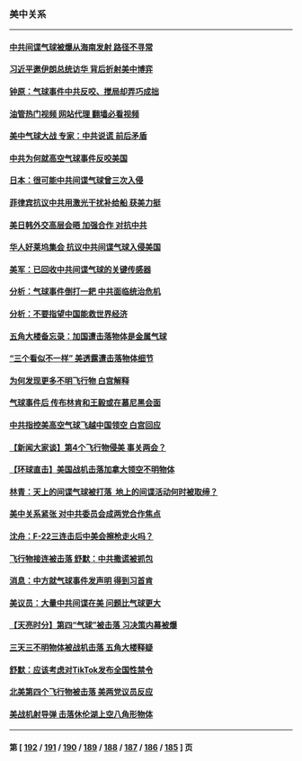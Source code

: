 ### 美中关系
---
#### [中共间谍气球被爆从海南发射 路径不寻常](../../pages/nf1412576/n13930120.md?02151645) 
#### [习近平邀伊朗总统访华 背后折射美中博弈](../../pages/nf1412576/n13929854.md?02151645) 
#### [钟原：气球事件中共反咬、搅局却弄巧成拙](../../pages/nf1412576/n13929990.md?02151645) 
#### [油管热门视频 网站代理 翻墙必看视频](http://138.2.39.72:81/youtube.html?epic-marker?02151645)
#### [美中气球大战 专家：中共说谎 前后矛盾](../../pages/nf1412576/n13929783.md?02151645) 
#### [中共为何就高空气球事件反咬美国](../../pages/nf1412576/n13929775.md?02151645) 
#### [日本：很可能中共间谍气球曾三次入侵](../../pages/nf1412576/n13929753.md?02151645) 
#### [菲律宾抗议中共用激光干扰补给船 获美力挺](../../pages/nf1412576/n13929657.md?02151645) 
#### [美日韩外交高层会晤 加强合作 对抗中共](../../pages/nf1412576/n13929342.md?02151645) 
#### [华人好莱坞集会 抗议中共间谍气球入侵美国](../../pages/nf1412576/n13929380.md?02151645) 
#### [美军：已回收中共间谍气球的关键传感器](../../pages/nf1412576/n13929284.md?02151645) 
#### [分析：气球事件倒打一耙 中共面临统治危机](../../pages/nf1412576/n13929035.md?02151645) 
#### [分析：不要指望中国能救世界经济](../../pages/nf1412576/n13929174.md?02151645) 
#### [五角大楼备忘录：加国遭击落物体是金属气球](../../pages/nf1412576/n13929225.md?02151645) 
#### [“三个看似不一样” 美透露遭击落物体细节](../../pages/nf1412576/n13929144.md?02151645) 
#### [为何发现更多不明飞行物 白宫解释](../../pages/nf1412576/n13929133.md?02151645) 
#### [气球事件后 传布林肯和王毅或在慕尼黑会面](../../pages/nf1412576/n13929115.md?02151645) 
#### [中共指控美高空气球飞越中国领空 白宫回应](../../pages/nf1412576/n13929008.md?02151645) 
#### [【新闻大家谈】第4个飞行物侵美 事关两会？](../../pages/nf1412576/n13928592.md?02151645) 
#### [【环球直击】美国战机击落加拿大领空不明物体](../../pages/nf1412576/n13928868.md?02151645) 
#### [林青：天上的间谍气球被打落  地上的间谍活动何时被取缔？](../../pages/nf1412576/n13928539.md?02151645) 
#### [美中关系紧张 对中共委员会成两党合作焦点](../../pages/nf1412576/n13928691.md?02151645) 
#### [沈舟：F-22三连击后中美会擦枪走火吗？](../../pages/nf1412576/n13928511.md?02151645) 
#### [飞行物接连被击落 舒默：中共撒谎被抓包](../../pages/nf1412576/n13928471.md?02151645) 
#### [消息：中方就气球事件发声明 得到习首肯](../../pages/nf1412576/n13928606.md?02151645) 
#### [美议员：大量中共间谍在美 问题比气球更大](../../pages/nf1412576/n13928460.md?02151645) 
#### [【天亮时分】第四“气球”被击落 习决策内幕被爆](../../pages/nf1412576/n13928361.md?02151645) 
#### [三天三不明物体被战机击落 五角大楼释疑](../../pages/nf1412576/n13928450.md?02151645) 
#### [舒默：应该考虑对TikTok发布全国性禁令](../../pages/nf1412576/n13928418.md?02151645) 
#### [北美第四个飞行物被击落 美两党议员反应](../../pages/nf1412576/n13928295.md?02151645) 
#### [美战机射导弹 击落休伦湖上空八角形物体](../../pages/nf1412576/n13928353.md?02151645) 

---
#### 第 [ [192](./192.md?02151645) / [191](./191.md?02151645) / [190](./190.md?02151645) / [189](./189.md?02151645) / [188](./188.md?02151645) / [187](./187.md?02151645) / [186](./186.md?02151645) / [185](./185.md?02151645) ] 页
